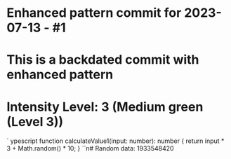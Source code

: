 ﻿# Enhanced pattern commit for 2023-07-13 - #1
# This is a backdated commit with enhanced pattern
# Intensity Level: 3 (Medium green (Level 3))
`	ypescript
function calculateValue1(input: number): number {
    return input * 3 + Math.random() * 10;
}
``n# Random data: 1933548420

